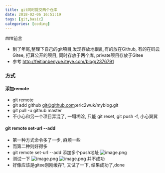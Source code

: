 ```yaml
---
title: git同时提交两个仓库
date: 2018-02-06 16:51:19
tags: [git,basic]
categories: [coding]
---
```

###前言
* 到了年尾,整理下自己的git项目,发现存放地很乱,有的放在Github, 有的在码云Gitee, 打算公开的项目, 同时存放于两个库, private项目存放于Gitee
* 参考 http://feitianbenyue.iteye.com/blog/2376791

### 方式
#### 添加remote
* git remote
* git add github git@github.com:eric2wuk/myblog.git
* git pull -u github master
* 不小心和另一个项目弄混了, 一塌糊涂, 只能 git reset, git push -f, 小心翼翼
<!---more--->
####  git remote set-url --add 
* 第一种方式命令多了一步, 麻烦一些
* 而第二种则好得多
* git remote set-url --add 添加多个push地址
 ![image.png](http://upload-images.jianshu.io/upload_images/4832809-c681b43019d1a69e.png?imageMogr2/auto-orient/strip%7CimageView2/2/w/1240)
* 测试一下
![image.png](http://upload-images.jianshu.io/upload_images/4832809-5e076bd192fe8204.png?imageMogr2/auto-orient/strip%7CimageView2/2/w/1240)
![image.png](http://upload-images.jianshu.io/upload_images/4832809-acfe290f535fd5d4.png?imageMogr2/auto-orient/strip%7CimageView2/2/w/1240)
并不成功
* 好像应该是gitee刚刚缓存?, 又试了一下, 结果成功了,done